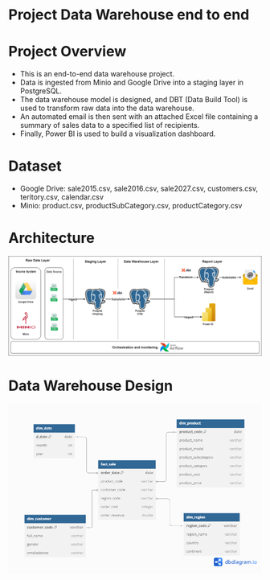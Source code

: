 Project Data Warehouse end to end
========


Project Overview
================

- This is an end-to-end data warehouse project. 
- Data is ingested from Minio and Google Drive into a staging layer in PostgreSQL. 
- The data warehouse model is designed, and DBT (Data Build Tool) is used to transform raw data into the data warehouse. 
- An automated email is then sent with an attached Excel file containing a summary of sales data to a specified list of recipients.
- Finally, Power BI is used to build a visualization dashboard.

Dataset
================

- Google Drive: sale2015.csv, sale2016.csv, sale2027.csv, customers.csv, teritory.csv, calendar.csv
- Minio: product.csv, productSubCategory.csv, productCategory.csv

Architecture
================

![alt text](include/architecture.png)

Data Warehouse Design
================

![alt text](include/dw_design.png)
